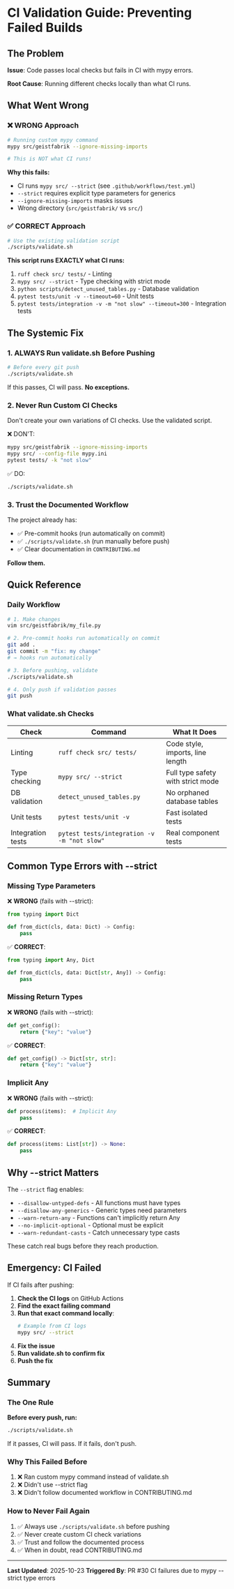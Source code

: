 # CI Validation Guide: Preventing Failed Builds

## The Problem

**Issue**: Code passes local checks but fails in CI with mypy errors.

**Root Cause**: Running different checks locally than what CI runs.

## What Went Wrong

### ❌ WRONG Approach
```bash
# Running custom mypy command
mypy src/geistfabrik --ignore-missing-imports

# This is NOT what CI runs!
```

**Why this fails:**
- CI runs `mypy src/ --strict` (see `.github/workflows/test.yml`)
- `--strict` requires explicit type parameters for generics
- `--ignore-missing-imports` masks issues
- Wrong directory (`src/geistfabrik/` vs `src/`)

### ✅ CORRECT Approach

```bash
# Use the existing validation script
./scripts/validate.sh
```

**This script runs EXACTLY what CI runs:**
1. `ruff check src/ tests/` - Linting
2. `mypy src/ --strict` - Type checking with strict mode
3. `python scripts/detect_unused_tables.py` - Database validation
4. `pytest tests/unit -v --timeout=60` - Unit tests
5. `pytest tests/integration -v -m "not slow" --timeout=300` - Integration tests

## The Systemic Fix

### 1. ALWAYS Run validate.sh Before Pushing

```bash
# Before every git push
./scripts/validate.sh
```

If this passes, CI will pass. **No exceptions.**

### 2. Never Run Custom CI Checks

Don't create your own variations of CI checks. Use the validated script.

❌ DON'T:
```bash
mypy src/geistfabrik --ignore-missing-imports
mypy src/ --config-file mypy.ini
pytest tests/ -k "not slow"
```

✅ DO:
```bash
./scripts/validate.sh
```

### 3. Trust the Documented Workflow

The project already has:
- ✅ Pre-commit hooks (run automatically on commit)
- ✅ `./scripts/validate.sh` (run manually before push)
- ✅ Clear documentation in `CONTRIBUTING.md`

**Follow them.**

## Quick Reference

### Daily Workflow

```bash
# 1. Make changes
vim src/geistfabrik/my_file.py

# 2. Pre-commit hooks run automatically on commit
git add .
git commit -m "fix: my change"
# → hooks run automatically

# 3. Before pushing, validate
./scripts/validate.sh

# 4. Only push if validation passes
git push
```

### What validate.sh Checks

| Check | Command | What It Does |
|-------|---------|--------------|
| Linting | `ruff check src/ tests/` | Code style, imports, line length |
| Type checking | `mypy src/ --strict` | Full type safety with strict mode |
| DB validation | `detect_unused_tables.py` | No orphaned database tables |
| Unit tests | `pytest tests/unit -v` | Fast isolated tests |
| Integration tests | `pytest tests/integration -v -m "not slow"` | Real component tests |

## Common Type Errors with --strict

### Missing Type Parameters

❌ **WRONG** (fails with --strict):
```python
from typing import Dict

def from_dict(cls, data: Dict) -> Config:
    pass
```

✅ **CORRECT**:
```python
from typing import Any, Dict

def from_dict(cls, data: Dict[str, Any]) -> Config:
    pass
```

### Missing Return Types

❌ **WRONG** (fails with --strict):
```python
def get_config():
    return {"key": "value"}
```

✅ **CORRECT**:
```python
def get_config() -> Dict[str, str]:
    return {"key": "value"}
```

### Implicit Any

❌ **WRONG** (fails with --strict):
```python
def process(items):  # Implicit Any
    pass
```

✅ **CORRECT**:
```python
def process(items: List[str]) -> None:
    pass
```

## Why --strict Matters

The `--strict` flag enables:
- `--disallow-untyped-defs` - All functions must have types
- `--disallow-any-generics` - Generic types need parameters
- `--warn-return-any` - Functions can't implicitly return Any
- `--no-implicit-optional` - Optional must be explicit
- `--warn-redundant-casts` - Catch unnecessary type casts

These catch real bugs before they reach production.

## Emergency: CI Failed

If CI fails after pushing:

1. **Check the CI logs** on GitHub Actions
2. **Find the exact failing command**
3. **Run that exact command locally**:
   ```bash
   # Example from CI logs
   mypy src/ --strict
   ```
4. **Fix the issue**
5. **Run validate.sh to confirm fix**
6. **Push the fix**

## Summary

### The One Rule

**Before every push, run:**
```bash
./scripts/validate.sh
```

If it passes, CI will pass. If it fails, don't push.

### Why This Failed Before

1. ❌ Ran custom mypy command instead of validate.sh
2. ❌ Didn't use --strict flag
3. ❌ Didn't follow documented workflow in CONTRIBUTING.md

### How to Never Fail Again

1. ✅ Always use `./scripts/validate.sh` before pushing
2. ✅ Never create custom CI check variations
3. ✅ Trust and follow the documented process
4. ✅ When in doubt, read CONTRIBUTING.md

---

**Last Updated**: 2025-10-23
**Triggered By**: PR #30 CI failures due to mypy --strict type errors
